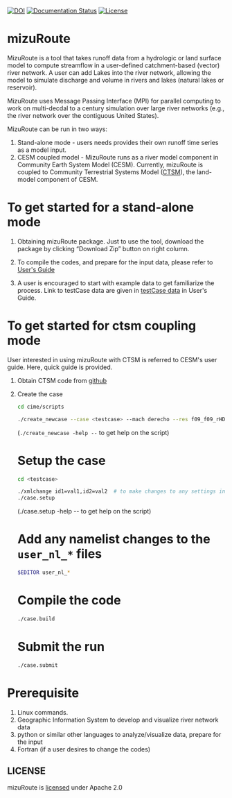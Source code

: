 [![DOI](https://zenodo.org/badge/DOI/10.5281/zenodo.595402.svg)](https://doi.org/10.5281/zenodo.595402)
[![Documentation Status](https://readthedocs.org/projects/mizuroute/badge/?version=main)](https://mizuroute.readthedocs.io/en/main/?badge=main)
[![License](https://img.shields.io/badge/License-Apache_2.0-blue.svg)](https://www.apache.org/licenses/LICENSE-2.0)

# mizuRoute
MizuRoute is a tool that takes runoff data from a hydrologic or land surface model to compute streamflow in a user-defined catchment-based (vector) river network.
A user can add Lakes into the river network, allowing the model to simulate discharge and volume in rivers and lakes (natural lakes or reservoir).

MizuRoute uses Message Passing Interface (MPI) for parallel computing to work on multi-decdal to a century simulation over large river networks (e.g., the river network over the contiguous United States).

MizuRoute can be run in two ways: 

1. Stand-alone mode - users needs provides their own runoff time series as a model input. 
2. CESM coupled model - MizuRoute runs as a river model component in Community Earth System Model (CESM).
Currently, mizuRoute is coupled to Community Terrestrial Systems Model ([CTSM](https://github.com/ESCOMP/CTSM)), the land-model component of CESM. 


# To get started for a stand-alone mode
1. Obtaining mizuRoute package. Just to use the tool, download the package by clicking “Download Zip” button on right column. 

2. To compile the codes, and prepare for the input data, please refer to [User's Guide](https://mizuroute.readthedocs.io/en/main/)

3. A user is encouraged to start with example data to get familiarize the process. Link to testCase data are given in [testCase data](https://mizuroute.readthedocs.io/en/main/users_guide/testCase.html) in User's Guide.

# To get started for ctsm coupling mode

User interested in using mizuRoute with CTSM is referred to CESM's user guide. Here, quick guide is provided.  

1. Obtain CTSM code from [github](https://github.com/ESCOMP/CTSM/tree/master)

2. Create the case

   ```bash
   cd cime/scripts
   ```

   ```bash
   ./create_newcase --case <testcase> --mach derecho --res f09_f09_rHDMAlk_mg17 -compset I2000Clm60SpMizGs 
   ```
   (`./create_newcase -help --` to get help on the script)

   # Setup the case

   ```bash
   cd <testcase>
   ```

   ```bash
   ./xmlchange id1=val1,id2=val2  # to make changes to any settings in the env_*.xml files
   ./case.setup
   ```
   (./case.setup -help -- to get help on the script)

   # Add any namelist changes to the `user_nl_*` files

   ```bash
   $EDITOR user_nl_*
   ```

   # Compile the code

   ```bash
   ./case.build
   ```

   # Submit the run

   ```bash
   ./case.submit
   ```

# Prerequisite 
 1. Linux commands.
 2. Geographic Information System to develop and visualize river network data
 3. python or similar other languages to analyze/visualize data, prepare for the input
 4. Fortran (if a user desires to change the codes)


LICENSE
-------

mizuRoute is [licensed](LICENSE.txt) under Apache 2.0
